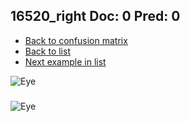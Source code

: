 ## 16520_right Doc: 0 Pred: 0
- [Back to confusion matrix](https://github.com/juliandewit/kaggle_retinopathy/blob/master/matrix.md)
- [Back to list](https://github.com/juliandewit/kaggle_retinopathy/blob/master/lists/00/list.md)
- [Next example in list](https://github.com/juliandewit/kaggle_retinopathy/blob/master/lists/00/16/16523_left.md)

![Eye](https://retinopaty.blob.core.windows.net/size1024/16520_right_0.jpeg)

### 

![Eye]()
